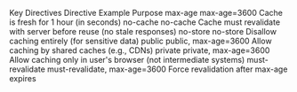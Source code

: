 Key Directives
Directive	Example	Purpose
max-age	max-age=3600	Cache is fresh for 1 hour (in seconds)
no-cache	no-cache	Cache must revalidate with server before reuse (no stale responses)
no-store	no-store	Disallow caching entirely (for sensitive data)
public	public, max-age=3600	Allow caching by shared caches (e.g., CDNs)
private	private, max-age=3600	Allow caching only in user's browser (not intermediate systems)
must-revalidate	must-revalidate, max-age=3600	Force revalidation after max-age expires